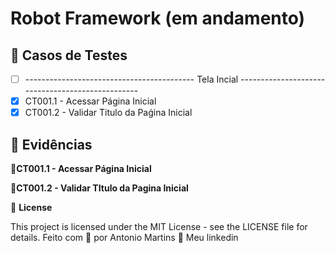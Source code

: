 # Robot Framework (em andamento)

## 🔖 Casos de Testes
- [ ] ------------------------------------------ Tela Incial ------------------------------------------------- 
- [X] CT001.1 - Acessar Página Inicial
- [X] CT001.2 - Validar Titulo da Paǵina Inicial

## 🚀 Evidências
🚀**CT001.1 - Acessar Página Inicial**

🚀**CT001.2 - Validar TItulo da Pagina Inicial**


📝 **License**

This project is licensed under the MIT License - see the LICENSE file for details.
Feito com 💜  por Antonio Martins 👋   Meu linkedin


